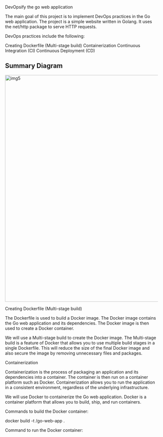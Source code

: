 DevOpsify the go web application

The main goal of this project is to implement DevOps practices in the Go web application. The project is a simple website written in Golang. It uses the net/http package to serve HTTP requests.

DevOps practices include the following:

Creating Dockerfile (Multi-stage build)
Containerization
Continuous Integration (CI)
Continuous Deployment (CD)


## Summary Diagram

<img width="2048" height="748" alt="img5" src="https://github.com/user-attachments/assets/5d47eede-a4c1-411d-8108-003d8b72443c" />

Creating Dockerfile (Multi-stage build)

The Dockerfile is used to build a Docker image. The Docker image contains the Go web application and its dependencies. The Docker image is then used to create a Docker container.

We will use a Multi-stage build to create the Docker image. The Multi-stage build is a feature of Docker that allows you to use multiple build stages in a single Dockerfile. This will reduce the size of the final Docker image and also secure the image by removing unnecessary files and packages.

Containerization

Containerization is the process of packaging an application and its dependencies into a container. The container is then run on a container platform such as Docker. Containerization allows you to run the application in a consistent environment, regardless of the underlying infrastructure.

We will use Docker to containerize the Go web application. Docker is a container platform that allows you to build, ship, and run containers.

Commands to build the Docker container:

docker build -t <your-docker-username>/go-web-app .

Command to run the Docker container:

